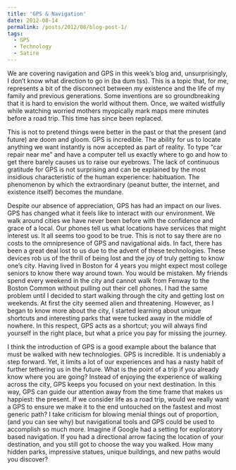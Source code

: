```yaml
---
title: 'GPS & Navigation'
date: 2012-08-14
permalink: /posts/2012/08/blog-post-1/
tags:
  - GPS
  - Technology
  - Satire
---
```


We are covering navigation and GPS in this week’s blog and, unsurprisingly, I don’t know what direction to go in (ba dum tss). This is a topic that, for me, represents a bit of the disconnect between my existence and the life of my family and previous generations. Some inventions are so groundbreaking that it is hard to envision the world without them. Once, we waited wistfully while watching worried mothers myopically mark maps mere minutes before a road trip. This time has since been replaced. 

This is not to pretend things were better in the past or that the present (and future) are doom and gloom. GPS is incredible. The ability for us to locate anything we want instantly is now accepted as part of reality. To type “car repair near me” and have a computer tell us exactly where to go and how to get there barely causes us to raise our eyebrows. The lack of continuous gratitude for GPS is not surprising and can be explained by the most insidious characteristic of the human experience: habituation. The phenomenon by which the extraordinary (peanut butter, the internet, and existence itself) becomes the mundane.

Despite our absence of appreciation, GPS has had an impact on our lives. GPS has changed what it feels like to interact with our environment. We walk around cities we have never been before with the confidence and grace of a local. Our phones tell us what locations have services that might interest us. It all seems too good to be true. This is not to say there are no costs to the omnipresence of GPS and navigational aids. In fact, there has been a great deal lost to us due to the advent of these technologies. These devices rob us of the thrill of being lost and the joy of truly getting to know one’s city. Having lived in Boston for 4 years you might expect most college seniors to know there way around town. You would be mistaken. My friends spend every weekend in the city and cannot walk from Fenway to the Boston Common without pulling out their cell phones. I had the same problem until I decided to start walking through the city and getting lost on weekends. At first the city seemed alien and threatening. However, as I began to know more about the city, I started learning about unique shortcuts and interesting parks that were tucked away in the middle of nowhere. In this respect, GPS acts as a shortcut; you will always find yourself in the right place, but what a price you pay for missing the journey.

I think the introduction of GPS is a good example about the balance that must be walked with new technologies. GPS is incredible. It is undeniably a step forward. Yet, it limits a lot of our experiences and has a nasty habit of further tethering us in the future. What is the point of a trip if you already know where you are going? Instead of enjoying the experience of walking across the city, GPS keeps you focused on your next destination. In this way, GPS can guide our attention away from the time frame that makes us happiest: the present. If we consider life as a road trip, would we really want a GPS to ensure we make it to the end untouched on the fastest and most generic path? I take criticism for blowing menial things out of proportion, (and you can see why) but navigational tools and GPS could be used to accomplish so much more. Imagine if Google had a setting for exploratory based navigation. If you had a directional arrow facing the location of your destination, and you still got to choose the way you walked. How many hidden parks, impressive statues, unique buildings, and new paths would you discover?


